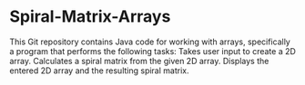 # Spiral-Matrix-Arrays
This Git repository contains Java code for working with arrays, specifically a program that performs the following tasks:  Takes user input to create a 2D array. Calculates a spiral matrix from the given 2D array. Displays the entered 2D array and the resulting spiral matrix.
